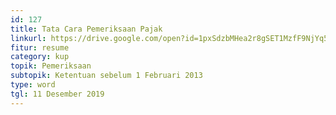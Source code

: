 ```yaml
---
id: 127
title: Tata Cara Pemeriksaan Pajak
linkurl: https://drive.google.com/open?id=1pxSdzbMHea2r8gSET1MzfF9NjYq5R-qqMtHUPXcH64w
fitur: resume
category: kup
topik: Pemeriksaan
subtopik: Ketentuan sebelum 1 Februari 2013
type: word
tgl: 11 Desember 2019
---
```


